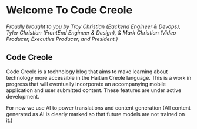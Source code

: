# Welcome To Code Creole 
_Proudly brought to you by Troy Christian (Backend Engineer & Devops), Tyler Christian (FrontEnd Engineer & Design), &  Mark Christian (Video Producer,  Executive Producer, and President.)_


## Code Creole 
Code Creole is a technology blog that aims to make learning about technology more accessible in the Haitian Creole language. This is a work in progress that will eventually incorporate an accompanying mobile application and user submitted content.  These features are under active development. 

For now we use AI to power translations and content generation (All content generated as AI is clearly marked so that future models are not trained on it.) 


